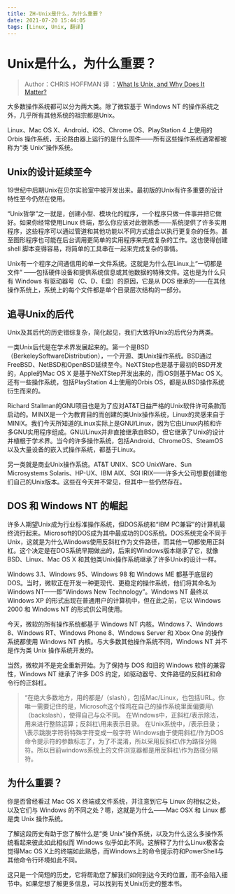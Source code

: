 ```yaml
---
title: ZH-Unix是什么，为什么重要？
date: 2021-07-20 15:44:05
tags: [Linux, Unix, 翻译]
---
```


# Unix是什么，为什么重要？

>Author：CHRIS HOFFMAN
译 ：[What Is Unix, and Why Does It Matter?](https://www.howtogeek.com/182649/htg-explains-what-is-unix/)

大多数操作系统都可以分为两大类。除了微软基于 Windows NT 的操作系统之外，几乎所有其他系统的祖宗都是Unix。

Linux、Mac OS X、Android、iOS、Chrome OS、PlayStation 4 上使用的 Orbis 操作系统，无论路由器上运行的是什么固件——所有这些操作系统通常都被称为“类 Unix”操作系统。

## Unix的设计延续至今
19世纪中后期Unix在贝尔实验室中被开发出来。最初版的Unix有许多重要的设计特性至今仍然在使用。

“Unix哲学”之一就是，创建小型、模块化的程序，一个程序只做一件事并把它做好。如果你经常使用Linux 终端，那么你应该对此很熟悉——系统提供了许多实用程序，这些程序可以通过管道和其他功能以不同方式组合以执行更复杂的任务。甚至图形程序也可能在后台调用更简单的实用程序来完成复杂的工作。这也使得创建 shell 脚本变得容易，将简单的工具串在一起来完成复杂的事情。

Unix有一个程序之间通信用的单一文件系统。这就是为什么在Linux上“一切都是文件” ——包括硬件设备和提供系统信息或其他数据的特殊文件。这也是为什么只有 Windows 有驱动器号（C、D、E盘）的原因，它是从 DOS 继承的——在其他操作系统上，系统上的每个文件都是单个目录层次结构的一部分。

## 追寻Unix的后代
Unix及其后代的历史错综复杂，简化起见，我们大致将Unix的后代分为两类。

一类Unix后代是在学术界发展起来的。第一个是BSD（BerkeleySoftwareDistribution），一个开源、类Unix操作系统。BSD通过FreeBSD、NetBSD和OpenBSD延续至今。NeXTStep也是基于最初的BSD开发的，Apple的Mac OS X 是基于NeXTStep开发出来的，而iOS则基于Mac OS X。还有一些操作系统，包括PlayStation 4上使用的Orbis OS，都是从BSD操作系统衍生而来的。

Richard Stallman的GNU项目也是为了应对AT&T日益严格的Unix软件许可条款而启动的。MINIX是一个为教育目的而创建的类Unix操作系统，Linux的灵感来自于MINIX。我们今天所知道的Linux实际上是GNU/Linux，因为它由Linux内核和许多GNU实用程序组成。GNU/Linux并非直接继承自BSD，但它继承了Unix的设计并植根于学术界。当今的许多操作系统，包括Android、ChromeOS、SteamOS以及大量设备的嵌入式操作系统，都基于Linux。

另一类就是商业Unix操作系统。AT&T UNIX、SCO UnixWare、Sun Microsystems Solaris、HP-UX、IBM AIX、SGI IRIX——许多大公司想要创建他们自己的Unix版本。这些在今天并不常见，但其中一些仍然存在。

## DOS 和 Windows NT 的崛起

许多人期望Unix成为行业标准操作系统，但DOS系统和“IBM PC兼容”的计算机最终流行起来。Microsoft的DOS成为其中最成功的DOS系统。DOS系统完全不同于Unix，这就是为什么Windows使用反斜杠作为文件路径，而其他一切都使用正斜杠。这个决定是在DOS系统早期做出的，后来的Windows版本继承了它，就像BSD、Linux、Mac OS X 和其他类Unix操作系统继承了许多Unix的设计一样。

Windows 3.1、Windows 95、Windows 98 和 Windows ME 都基于底层的 DOS。当时，微软正在开发一种更现代、更稳定的操作系统，他们将其命名为 Windows NT——即“Windows  New Technology”。Windows NT 最终以 Windows XP 的形式出现在普通用户的计算机中，但在此之前，它以 Windows 2000 和 Windows NT 的形式供公司使用。

今天，微软的所有操作系统都基于 Windows NT 内核。Windows 7、Windows 8、Windows RT、Windows Phone 8、Windows Server 和 Xbox One 的操作系统都使用 Windows NT 内核。与大多数其他操作系统不同，Windows NT 并不是作为类 Unix 操作系统开发的。

当然，微软并不是完全重新开始。为了保持与 DOS 和旧的 Windows 软件的兼容性，Windows NT 继承了许多 DOS 约定，如驱动器号、文件路径的反斜杠和命令行的正斜杠。

> “在绝大多数地方，用的都是/（slash），包括Mac/Linux，也包括URL。你唯一需要记住的是，Microsoft这个怪鸡在自己的操作系统里面偏要用\（backslash），使得自己与众不同。
在Windows中，正斜杠/表示除法，用来进行整除运算；反斜杠\用来表示目录。
在Unix系统中，/表示目录；\表示跳脱字符将特殊字符变成一般字符
Windows由于使用斜杠/作为DOS命令提示符的参数标志了，为了不混淆，所以采用反斜杠\作为路径分隔符。所以目前windows系统上的文件浏览器都是用反斜杠\作为路径分隔符。


## 为什么重要？
你是否曾经看过 Mac OS X 终端或文件系统，并注意到它与 Linux 的相似之处，以及它们与 Windows 的不同之处？嗯，这就是为什么——Mac OSX 和 Linux 都是类 Unix 操作系统。

了解这段历史有助于您了解什么是“类 Unix”操作系统，以及为什么这么多操作系统看起来彼此如此相似而 Windows 似乎如此不同。这解释了为什么Linux极客会觉得Mac OS X上的终端如此熟悉，而Windows上的命令提示符和PowerShell与其他命令行环境如此不同。

这只是一个简短的历史，它将帮助您了解我们如何到达今天的位置，而不会陷入细节中。如果您想了解更多信息，可以找到有关Unix历史的整本书。
